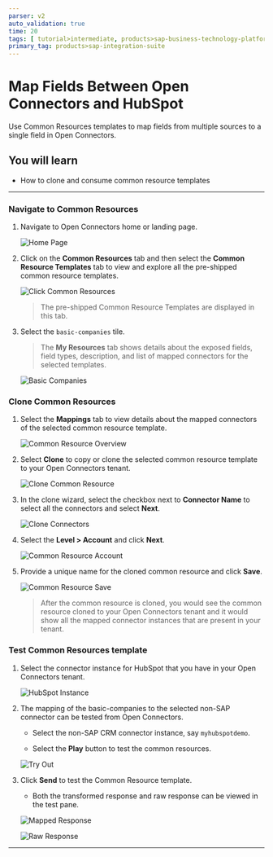 ```yaml
---
parser: v2
auto_validation: true
time: 20
tags: [ tutorial>intermediate, products>sap-business-technology-platform]
primary_tag: products>sap-integration-suite
---
```


# Map Fields Between Open Connectors and HubSpot
<!-- description --> Use Common Resources templates to map fields from multiple sources to a single field in Open Connectors.

## You will learn
  - How to clone and consume common resource templates

---

### Navigate to Common Resources

1. Navigate to  Open Connectors home or landing page.

    ![Home Page](01-open-connectors-home.png)

2. Click on the **Common Resources** tab and then select the **Common Resource Templates** tab to view and explore all the pre-shipped common resource templates.

    ![Click Common Resources](02-click-common-resources.png)

    >The pre-shipped Common Resource Templates are displayed in this tab.

3. Select the `basic-companies` tile.

    >The **My Resources** tab shows details about the exposed fields, field types, description, and list of mapped connectors for the selected templates.

    ![Basic Companies](03-basic-companies.png)


### Clone Common Resources


1. Select the **Mappings** tab to view details about the mapped connectors of the selected common resource template.

    ![Common Resource Overview](04-cr-overview.png)

2. Select **Clone** to copy or clone the selected common resource template to your Open Connectors tenant.

    ![Clone Common Resource](05-cr-clone.png)

3. In the clone wizard, select the checkbox next to **Connector Name** to select all the connectors and select **Next**.

    ![Clone Connectors](06-cr-clone-connectors.png  )

4. Select the **Level > Account** and click **Next**.

    ![Common Resource Account](06-CR-account.png)

5. Provide a unique name for the cloned common resource and click **Save**.

    ![Common Resource Save](07-cr-save.png)

    >After the common resource is cloned, you would see the common resource cloned to your  Open Connectors tenant and it would show all the mapped connector instances that are present in your tenant.



### Test Common Resources template


1. Select the connector instance for HubSpot that you have in your  Open Connectors tenant.

    ![HubSpot Instance](08-cr-hubspot-instance.png)

2. The mapping of the basic-companies to the selected non-SAP connector can be tested from Open Connectors.

    - Select the non-SAP CRM connector instance, say `myhubspotdemo`.

    - Select the **Play** button to test the common resources.

    ![Try Out](09-tryout-cr.png)

3. Click **Send** to test the Common Resource template.

    - Both the transformed response and raw response can be viewed in the test pane.

    ![Mapped Response](10-mapping-cr.png)

    ![Raw Response](10-raw-cr-response.png)


---

